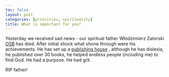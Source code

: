 ```yaml
---
toc: false
layout: post
categories: [priorities, spirituality]
title: What is important for you?
---
```

Yesterday we received sad news - our spiritual father Włodzimierz Zatorski [OSB](https://en.wikipedia.org/wiki/Benedictines) has died.
After initial shock what shone through were his achievements. He has set up a [publishing house](https://tyniec.com.pl/) , although he has dislexia, he published over 30 books, he helped endless people (including me) to find God. He had a purpose. He had grit.

RIP father!
